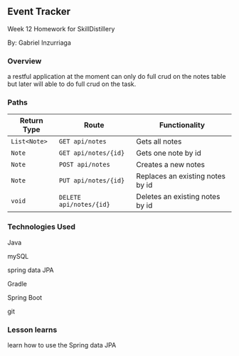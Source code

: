 ## Event Tracker

Week 12 Homework for SkillDistillery

By: Gabriel Inzurriaga
### Overview

a restful application at the moment can only do full crud on the notes table but later will able to do full crud on the task.


### Paths

| Return Type | Route                 | Functionality                  |
|-------------|-----------------------|--------------------------------|
| `List<Note>`  |`GET api/notes`        | Gets all notes                 |
| `Note`        |`GET api/notes/{id}`   | Gets one note by id            |
| `Note`        |`POST api/notes`       | Creates a new notes             |
| `Note`        |`PUT api/notes/{id}`   | Replaces an existing notes by id|
| `void`     |`DELETE api/notes/{id}`| Deletes an existing notes by id |


### Technologies Used

Java

mySQL

spring data JPA

Gradle

Spring Boot

git

### Lesson learns

learn how to use the Spring data JPA